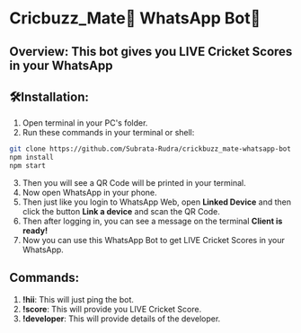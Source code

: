 # Cricbuzz_Mate🏏 WhatsApp Bot🤖
## Overview: This bot gives you LIVE Cricket Scores in your WhatsApp
## 🛠️Installation:
1) Open terminal in your PC's folder.
2) Run these commands in your terminal or shell:
```sh
git clone https://github.com/Subrata-Rudra/crickbuzz_mate-whatsapp-bot
npm install
npm start
```
3) Then you will see a QR Code will be printed in your terminal.
4) Now open WhatsApp in your phone.
5) Then just like you login to WhatsApp Web, open **Linked Device** and then click the button **Link a device** and scan the QR Code.
6) Then after logging in, you can see a message on the terminal **Client is ready!**
7) Now you can use this WhatsApp Bot to get LIVE Cricket Scores in your WhatsApp.

## Commands:
1) **!hii**: This will just ping the bot.
2) **!score**: This will provide you LIVE Cricket Score.
3) **!developer**: This will provide details of the developer.
